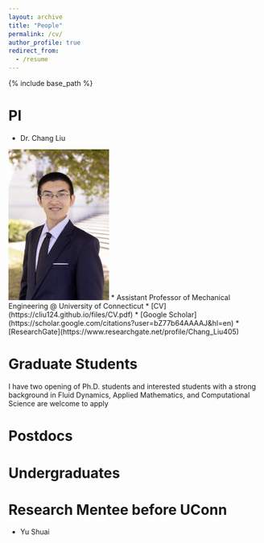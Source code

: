 ```yaml
---
layout: archive
title: "People"
permalink: /cv/
author_profile: true
redirect_from:
  - /resume
---
```


{% include base_path %}

PI
======
* Dr. Chang Liu
<img src='/images/professional_Chang_Liu.jpg' width="200"/>
  * Assistant Professor of Mechanical Engineering @ University of Connecticut
  * [CV](https://cliu124.github.io/files/CV.pdf)
  * [Google Scholar](https://scholar.google.com/citations?user=bZ77b64AAAAJ&hl=en)
  * [ResearchGate](https://www.researchgate.net/profile/Chang_Liu405)

Graduate Students
======
I have two opening of Ph.D. students and interested students with a strong background in Fluid Dynamics, Applied Mathematics, and Computational Science are welcome to apply

Postdocs
======

Undergraduates
======

Research Mentee before UConn
======
* Yu Shuai